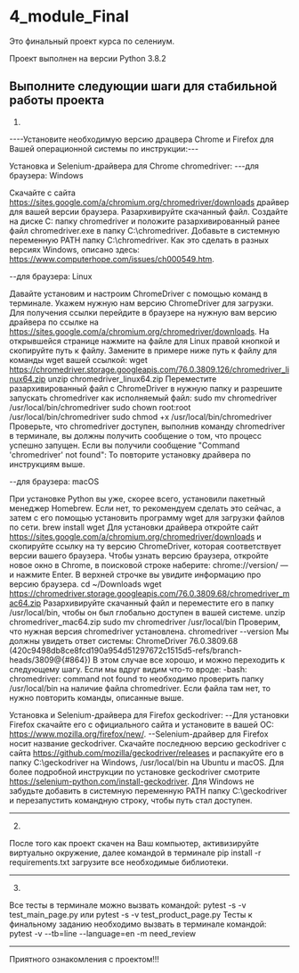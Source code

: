 # 4_module_Final
Это финальный проект курса по селениум.

Проект выполнен на версии Python 3.8.2

Выполните следующии шаги для стабильной работы проекта
---------------------------------------------------------------------------------------------------------------------------------------------------------------------------------
1.
----Установите необходимую версию драцвера Chrome и Firefox для Вашей операционной системы по инструкции:---

Установка и Selenium-драйвера для Chrome chromedriver:
---для браузера: Windows

Скачайте с сайта https://sites.google.com/a/chromium.org/chromedriver/downloads драйвер для вашей версии браузера. Разархивируйте скачанный файл.
Создайте на диске C: папку chromedriver и положите разархивированный ранее файл chromedriver.exe в папку C:\chromedriver.
Добавьте в системную переменную PATH папку C:\chromedriver. Как это сделать в разных версиях Windows, описано здесь: https://www.computerhope.com/issues/ch000549.htm.

--для браузера: Linux

Давайте установим и настроим ChromeDriver с помощью команд в терминале. Укажем нужную нам версию ChromeDriver для загрузки. Для получения ссылки перейдите в браузере на нужную вам версию драйвера по ссылке на https://sites.google.com/a/chromium.org/chromedriver/downloads. На открывшейся странице нажмите на файле для Linux правой кнопкой и скопируйте путь к файлу. Замените в примере ниже путь к файлу для команды wget вашей ссылкой:
wget https://chromedriver.storage.googleapis.com/76.0.3809.126/chromedriver_linux64.zip
unzip chromedriver_linux64.zip
Переместите разархивированный файл с СhromeDriver в нужную папку и разрешите запускать chromedriver как исполняемый файл:
sudo mv chromedriver /usr/local/bin/chromedriver
sudo chown root:root /usr/local/bin/chromedriver
sudo chmod +x /usr/local/bin/chromedriver
Проверьте, что chromedriver доступен, выполнив команду chromedriver в терминале, вы должны получить сообщение о том, что процесс успешно запущен.
Если вы получили сообщение "Command 'chromedriver' not found": 
То повторите установку драйвера по инструкциям выше.

--для браузера: macOS

При установке Python вы уже, скорее всего, установили пакетный менеджер Homebrew. Если нет, то рекомендуем сделать это сейчас, а затем с его помощью установить программу wget для загрузки файлов по сети.
brew install wget
Для установки драйвера откройте сайт https://sites.google.com/a/chromium.org/chromedriver/downloads и скопируйте ссылку на ту версию ChromeDriver, которая соответствует версии вашего браузера. Чтобы узнать версию браузера, откройте новое окно в Chrome, в поисковой строке наберите: chrome://version/ — и нажмите Enter. В верхней строчке вы увидите информацию про версию браузера.
cd ~/Downloads
wget https://chromedriver.storage.googleapis.com/76.0.3809.68/chromedriver_mac64.zip
Разархивируйте скачанный файл и переместите его в папку /usr/local/bin, чтобы он был глобально доступен в вашей системе.
unzip chromedriver_mac64.zip
sudo mv chromedriver /usr/local/bin
Проверим, что нужная версия chromedriver установлена.
chromedriver --version
Мы должны увидеть ответ системы:
ChromeDriver 76.0.3809.68 (420c9498db8ce8fcd190a954d51297672c1515d5-refs/branch-heads/3809@{#864})
В этом случае все хорошо, и можно переходить к следующему шагу.
Если мы вдруг видим что-то вроде:
-bash: chromedriver: command not found
то необходимо проверить папку /usr/local/bin на наличие файла chromedriver. Если файла там нет, то нужно повторить команды, описанные выше.


Установка и Selenium-драйвера для Firefox geckodriver:
--Для установки Firefox скачайте его с официального сайта и установите в вашей ОС: https://www.mozilla.org/firefox/new/.
--Selenium-драйвер для Firefox носит название geckodriver. Скачайте последнюю версию geckodriver с сайта https://github.com/mozilla/geckodriver/releases и распакуйте его в папку C:\geckodriver на Windows, /usr/local/bin на Ubuntu и macOS. Для более подробной инструкции по установке geckodriver смотрите https://selenium-python.com/install-geckodriver. Для Windows не забудьте добавить в системную переменную PATH папку C:\geckodriver и перезапустить командную строку, чтобы путь стал доступен.

---------------------------------------------------------------------------------------------------------------------------------------------------------------------------------
2.
После того как проект скачен на Ваш компьютер, активизируйте виртуально окружение, далее командой в терминале pip install -r requirements.txt
загрузите все необходимые библиотеки.

---------------------------------------------------------------------------------------------------------------------------------------------------------------------------------
3.
Все тесты в терминале можно вызвать командой: pytest -s -v test_main_page.py или pytest -s -v test_product_page.py
Тесты к финальному заданию необходимо вызвать в терминале командой: pytest -v --tb=line --language=en -m need_review

---------------------------------------------------------------------------------------------------------------------------------------------------------------------------------

Приятного ознакомления с проектом!!!
